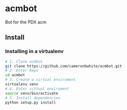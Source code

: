 acmbot
======

Bot for the PDX acm

## Install

### Installing in a virtualenv

```sh 
# 1. Clone acmbot
git clone https://github.com/cameronbwhite/acmbot.git
# 2. Enter Repo
cd acmbot
# 3. Create a virtual enviroment
virtualenv venv
# 4. Enter vittual enviroment
source venv/bin/activate
# 5. Install dependencies
python setup.py install
```
